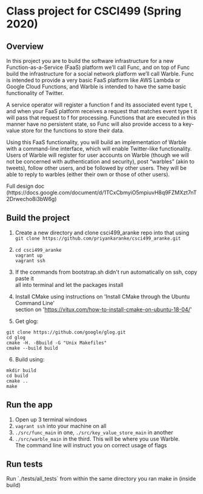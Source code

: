 <h1> Class project for CSCI499 (Spring 2020) </h1>  

<h2>Overview</h2>  

<p> In this project you are to build the software infrastructure for a new Function-as-a-Service (FaaS) platform we’ll call  
Func, and on top of Func build the infrastructure for a social network platform we’ll call Warble.  Func is intended to
provide a very basic FaaS platform like AWS Lambda or Google Cloud Functions, and Warble is intended to have the same basic  
functionality of Twitter. </p>

<p> A service operator will register a function f and its associated event type t, and when your FaaS platform receives a request that matches event type t it will pass that request to f for processing.  Functions that are executed in this manner have no persistent state, so Func will also provide access to a key-value store for the functions to store their data. </p>

<p> Using this FaaS functionality, you will build an implementation of Warble with a command-line interface, which will enable  
Twitter-like functionality.  Users of Warble will register for user accounts on Warble (though we will not be concerned with  
authentication and security), post “warbles” (akin to tweets), follow other users, and be followed by other users.  They will  
be able to reply to warbles (either their own or those of other users). </p>

<p> Full design doc (https://docs.google.com/document/d/1TCxCbmyiO5mpiuvH8q9FZMXzt7nT2Drwecho8i3bW6g) </p>

<h2>Build the project</h2>    

1. Create a new directory and clone csci499_aranke repo into that using  
`git clone https://github.com/priyankaranke/csci499_aranke.git`  
  
2. ```
   cd csci499_aranke    
   vagrant up  
   vagrant ssh  
   ```
  
3. If the commands from bootstrap.sh didn't run automatically on ssh, copy paste it    
all into terminal and let the packages install  
  
4. Install CMake using instructions on 'Install CMake through the Ubuntu Command Line'  
section on 'https://vitux.com/how-to-install-cmake-on-ubuntu-18-04/'  

5. Get glog:  
```
git clone https://github.com/google/glog.git
cd glog  
cmake -H. -Bbuild -G "Unix Makefiles"  
cmake --build build
```

6. Build using:  
```
mkdir build  
cd build  
cmake ..  
make  
```

<h2>Run the app</h2>  

1. Open up 3 terminal windows  
2. `vagrant ssh` into your machine on all  
3. `./src/func_main` in one, `./src/key_value_store_main` in another  
4. `./src/warble_main` in the third. This will be where you use Warble.  
The command line will instruct you on correct usage of flags

<h2>Run tests</h2>  

<p> Run `./tests/all_tests` from within the same directory you ran make in (inside build) </p>
